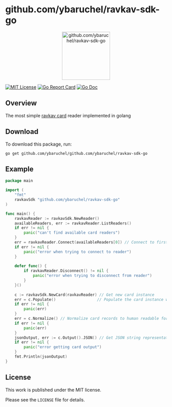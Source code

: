# github.com/ybaruchel/ravkav-sdk-go


<p align="center">
    <img width="150" alt="github.com/ybaruchel/ravkav-sdk-go" src="https://github.com/ybaruchel/github.com/ybaruchel/ravkav-sdk-go/blob/master/assets/logo.png">
</p>


[![MIT License](https://img.shields.io/badge/license-MIT-blue.svg)](https://github.com/ybaruchel/github.com/ybaruchel/ravkav-sdk-go/blob/master/LICENSE)
[![Go Report Card](https://goreportcard.com/badge/github.com/ybaruchel/github.com/ybaruchel/ravkav-sdk-go)](https://goreportcard.com/report/github.com/ybaruchel/github.com/ybaruchel/ravkav-sdk-go)
[![Go Doc](https://godoc.org/github.com/ybaruchel/github.com/ybaruchel/ravkav-sdk-go?status.svg)](https://godoc.org/github.com/ybaruchel/github.com/ybaruchel/ravkav-sdk-go)

## Overview
The most simple [ravkav card](https://en.wikipedia.org/wiki/Rav-Kav) reader implemented in golang

## Download
To download this package, run:
```
go get github.com/ybaruchel/github.com/ybaruchel/ravkav-sdk-go
```

## Example
```go
package main

import (
    "fmt"
    ravkavSdk "github.com/ybaruchel/ravkav-sdk-go"
)

func main() {
    ravkavReader := ravkavSdk.NewReader()
    availableReaders, err := ravkavReader.ListReaders()
    if err != nil {
    	panic("can't find available card readers")
    }
    err = ravkavReader.Connect(availableReaders[0]) // Connect to first available reader
    if err != nil {
    	panic("error when trying to connect to reader")
    }
    
    defer func() {
    	if ravkavReader.Disconnect() != nil {
    		panic("error when trying to disconnect from reader")
    	}
    }()
    
    c := ravkavSdk.NewCard(ravkavReader) // Get new card instance
    err = c.Populate()                  // Populate the card instance with physical card records
    if err != nil {
    	panic(err)
    }
    err = c.Normalize() // Normalize card records to human readable format
    if err != nil {
    	panic(err)
    }
    jsonOutput, err := c.Output().JSON() // Get JSON string representation of the card
    if err != nil {
    	panic("error getting card output")
    }
    fmt.Println(jsonOutput)
}
```

## License
This work is published under the MIT license.

Please see the `LICENSE` file for details.
